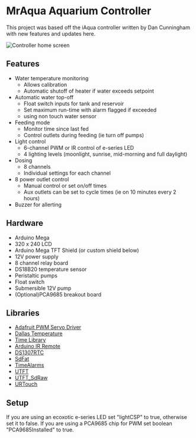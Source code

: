 # MrAqua Aquarium Controller

This project was based off the iAqua controller written by Dan Cunningham with new features and updates here.

![Controller home screen](https://i.imgur.com/75ALPY3.jpg)

## Features

- Water temperature monitoring
  - Allows calibration
  - Automatic shutoff of heater if water exceeds setpoint
- Automatic water top-off 
  - Float switch inputs for tank and reservoir
  - Set maximum run-time with alarm flagged if exceeded
  - using non touch water sensor
- Feeding mode
  - Monitor time since last fed
  - Control outlets during feeding (ie turn off pumps)
- Light control 
  - 6-channel PWM or IR control of e-series LED
  - 4 lighting levels (moonlight, sunrise, mid-morning and full daylight)
- Dosing
  - 8 channels
  - Individual settings for each channel
- 8 power outlet control
  - Manual control or set on/off times
  - Aux outlets can be set to cycle times (ie on 10 minutes every 2 hours)
- Buzzer for allerting


## Hardware

- Arduino Mega
- 320 x 240 LCD
- Arduino Mega TFT Shield (or custom shield below)
- 12V power supply
- 8 channel relay board
- DS18B20 temperature sensor
- Peristaltic pumps
- Float switch
- Submersible 12V pump
- (Optional)PCA9685 breakout board


## Libraries

- [Adafruit PWM Servo Driver](https://github.com/adafruit/Adafruit-PWM-Servo-Driver-Library)
- [Dallas Temperature](https://github.com/milesburton/Arduino-Temperature-Control-Library)
- [Time Library](https://github.com/PaulStoffregen/Time)
- [Arduino IR Remote](https://github.com/z3t0/Arduino-IRremote)
- [DS1307RTC](https://github.com/PaulStoffregen/DS1307RTC)
- [SdFat](https://github.com/greiman/SdFat)
- [TimeAlarms](https://github.com/PaulStoffregen/TimeAlarms)
- [UTFT](http://www.rinkydinkelectronics.com/library.php?id=51)
- [UTFT_SdRaw](https://platformio.org/lib/show/565/UTFT_SdRaw)
- [URTouch](http://www.rinkydinkelectronics.com/library.php?id=92)


## Setup

If you are using an ecoxotic e-series LED set "lightCSP" to true, otherwise set it to false.  If you are using a PCA9685 chip for PWM set boolean "PCA9685Installed" to true.
